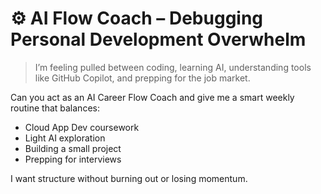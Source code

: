 # ⚙️ AI Flow Coach – Debugging Personal Development Overwhelm

> I’m feeling pulled between coding, learning AI, understanding tools like GitHub Copilot, and prepping for the job market.

Can you act as an AI Career Flow Coach and give me a smart weekly routine that balances:
- Cloud App Dev coursework
- Light AI exploration
- Building a small project
- Prepping for interviews

I want structure without burning out or losing momentum.
